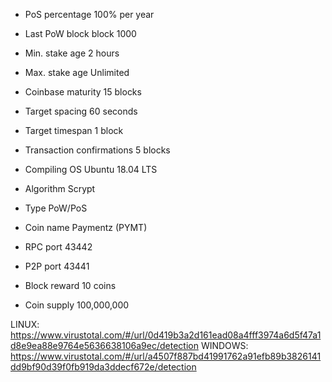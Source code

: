 
* PoS percentage 100% per year
* Last PoW block	block 1000
* Min. stake age	2 hours
* Max. stake age	Unlimited
* Coinbase maturity	15 blocks
* Target spacing	60 seconds
* Target timespan	1 block
* Transaction confirmations	5 blocks

* Compiling OS	Ubuntu 18.04 LTS
* Algorithm	Scrypt
* Type	PoW/PoS
* Coin name	Paymentz (PYMT)
* RPC port 43442
* P2P port 43441
* Block reward 10 coins
* Coin supply	100,000,000

LINUX: https://www.virustotal.com/#/url/0d419b3a2d161ead08a4fff3974a6d5f47a1d8e9ea88e9764e5636638106a9ec/detection
WINDOWS: https://www.virustotal.com/#/url/a4507f887bd41991762a91efb89b3826141dd9bf90d39f0fb919da3ddecf672e/detection
